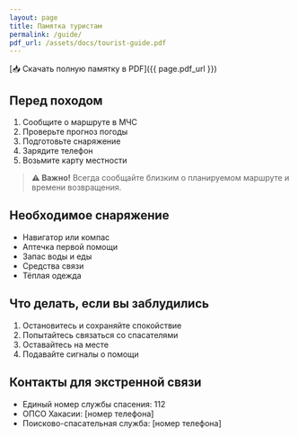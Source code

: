 ```yaml
---
layout: page
title: Памятка туристам
permalink: /guide/
pdf_url: /assets/docs/tourist-guide.pdf
---
```


[📥 Скачать полную памятку в PDF]({{ page.pdf_url }})

## Перед походом

1. Сообщите о маршруте в МЧС
2. Проверьте прогноз погоды
3. Подготовьте снаряжение
4. Зарядите телефон
5. Возьмите карту местности

> **⚠️ Важно!** Всегда сообщайте близким о планируемом маршруте и времени возвращения.

## Необходимое снаряжение

- Навигатор или компас
- Аптечка первой помощи
- Запас воды и еды
- Средства связи
- Тёплая одежда

## Что делать, если вы заблудились

1. Остановитесь и сохраняйте спокойствие
2. Попытайтесь связаться со спасателями
3. Оставайтесь на месте
4. Подавайте сигналы о помощи

## Контакты для экстренной связи

- Единый номер службы спасения: 112
- ОПСО Хакасии: [номер телефона]
- Поисково-спасательная служба: [номер телефона]
